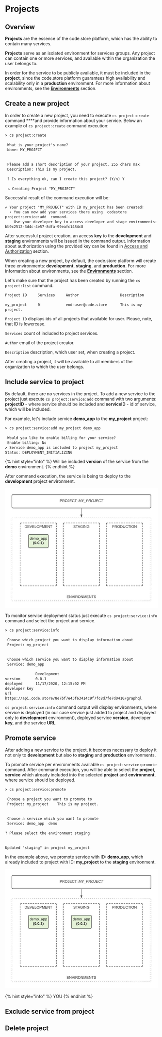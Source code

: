 # Projects

## Overview

**Projects** are the essence of the code.store platform, which has the ability to contain many services. 

**Projects** serve as an isolated environment for services groups. Any project can contain one or more services, and available within the organization the user belongs to.

In order for the service to be publicly available, it must be included in the **project**, since the code.store platform guarantees high availability and scalability only in a **production** environment.  For more information about environments, see the [**Environments**](environments.md) section.

## Create a new project

In order to create a new project, you need to execute `cs project:create` command ****and provide information about your service. Below an example of `cs project:create` command execution:

```text
> cs project:create

 What is your project's name?
 Name: MY_PROJECT
 

 Please add a short description of your project. 255 chars max
 Description: This is my project.
 
 ? Is everything ok, can I create this project? (Y/n) Y
 
 ⠦ Creating Project "MY_PROJECT"   
```

Successful result of the command execution will be:

```text
✔ Your project "MY_PROJECT" with ID my_project has been created!
  › You can now add your services there using  codestore project:service:add  command.
    Use your developer key to access developer and stage environments: bb9c2512-3d4c-4e57-8dfa-99eafc1484c8 
```

After successful project creation, an access **key** to the **development** and **staging** environments will be issued in the command output. Information about authorization using the provided key can be found in [Access and Authorization](access-and-authorization.md) section.

When creating a new project, by default, the code.store platform will create three environments: **development**, **staging**, and **production.** For more information about environments, see the [**Environments**](environments.md) section. 

Let's make sure that the project has been created by running the `cs project:list` command.

```text
Project ID     Services     Author                   Description      
   
my_project     0            end-user@code.store      This is my project.                  
```

`Project ID` displays ids of all projects that available for user. Please, note, that ID is lowercase.  

`Services` count of included to project services.

`Author` email of the project creator.

`Description` description, which user set, when creating a project.

After creating a project, it will be available to all members of the organization to which the user belongs.

## Include service to project

By default, there are no services in the project. To add a new service to the project just execute `cs project:service:add` command with two arguments: **projectID** - where service should be included and **serviceID** - id of service, which will be included. 

For example, let's include service **demo\_app** to the **my\_project** project:

```text
> cs project:service:add my_project demo_app

 Would you like to enable billing for your service?
 Enable billing: No
✔ Service demo_app is included to project my_project
Status: DEPLOYMENT_INITIALIZING 

```

{% hint style="info" %}
Will be included **version** of the service from the **demo** environment.
{% endhint %}

After command execution, the service is being to deploy to the **development** project environment.

![Include service to project - deployment schema](../../.gitbook/assets/projects-1-.jpeg)

To monitor service deployment status just execute `cs project:service:info` command and select the project and service.

```text
> cs project:service:info

 Choose which project you want to display information about
 Project: my_project


 Choose which service you want to display information about
 Service: demo_app

              Development                                                     
version       0.0.1                                                           
deployed      11/17/2020, 12:15:02 PM                                         
developer key                                                                 
url           https://api.code.store/8e7bf7e43f63414c9f7fc8d7fe7d0410/graphql 
```

`cs project:service:info` command output will display environments, where service is deployed \(in our case service just added to project and deployed only to **development** environment\), deployed service **version**, developer **key**, and the service **URL**. 

## Promote service 

After adding a new service to the project, it becomes necessary to deploy it not only to **development** but also to **staging** and **production** environments. 

To promote service per environments available  `cs project:service:promote` command. After command execution, you will be able to select the **project, service** which already included into the selected **project** and **environment**, where service should be deployed. 

```text
> cs project:service:promote

 Choose a project you want to promote to
 Project: my_project	This is my project.


 Choose a service which you want to promote
 Service: demo_app	demo

? Please select the environment staging


Updated "staging" in project my_project

```

In the example above, we promote service with ID: **demo\_app**, which already included to project with ID: **my\_project** to the **staging** environment.

![promote to staging ](../../.gitbook/assets/projects-promote-to-staging.jpeg)



{% hint style="info" %}
YOU 
{% endhint %}





## Exclude service from project

## Delete project

